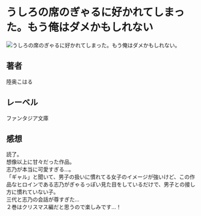# うしろの席のぎゃるに好かれてしまった。もう俺はダメかもしれない

![うしろの席のぎゃるに好かれてしまった。もう俺はダメかもしれない。](https://imgur.com/hulIdOD.png)

## 著者

陸奥こはる

## レーベル

ファンタジア文庫

## 感想

読了。  
想像以上に甘々だった作品。  
志乃が本当に可愛すぎる…。  
「ギャル」と聞いて、男子の扱いに慣れてる女子のイメージが強いけど、この作品なヒロインである志乃がぎゃるっぽい見た目をしているだけで、男子との接し方に慣れていない子。  
三代と志乃の会話が尊すぎた…  
２巻はクリスマス編だと思うので楽しみです…！  
